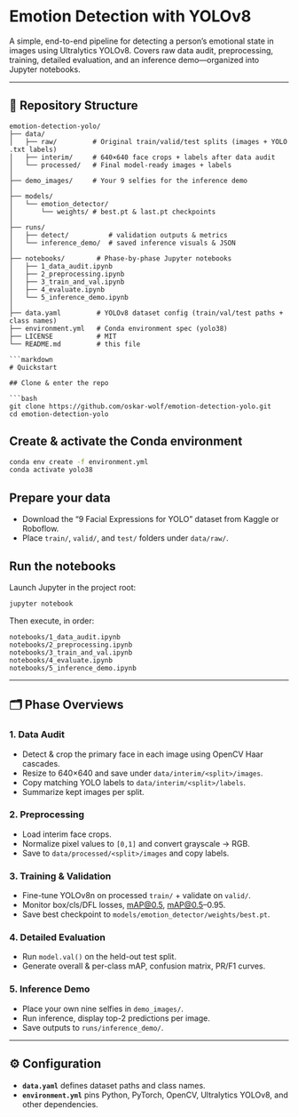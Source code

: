 # Emotion Detection with YOLOv8

A simple, end-to-end pipeline for detecting a person’s emotional state in images using Ultralytics YOLOv8. Covers raw data audit, preprocessing, training, detailed evaluation, and an inference demo—organized into Jupyter notebooks.

---

## 📁 Repository Structure

```text
emotion-detection-yolo/
├── data/
│   ├── raw/         # Original train/valid/test splits (images + YOLO .txt labels)
│   ├── interim/     # 640×640 face crops + labels after data audit
│   └── processed/   # Final model-ready images + labels
│
├── demo_images/     # Your 9 selfies for the inference demo
│
├── models/
│   └── emotion_detector/
│       └── weights/ # best.pt & last.pt checkpoints
│
├── runs/
│   ├── detect/          # validation outputs & metrics
│   └── inference_demo/  # saved inference visuals & JSON
│
├── notebooks/        # Phase-by-phase Jupyter notebooks
│   ├── 1_data_audit.ipynb
│   ├── 2_preprocessing.ipynb
│   ├── 3_train_and_val.ipynb
│   ├── 4_evaluate.ipynb
│   └── 5_inference_demo.ipynb
│
├── data.yaml         # YOLOv8 dataset config (train/val/test paths + class names)
├── environment.yml   # Conda environment spec (yolo38)
├── LICENSE           # MIT
└── README.md         # this file

```markdown
# Quickstart

## Clone & enter the repo

```bash
git clone https://github.com/oskar-wolf/emotion-detection-yolo.git
cd emotion-detection-yolo
```

## Create & activate the Conda environment

```bash
conda env create -f environment.yml
conda activate yolo38
```

## Prepare your data

- Download the “9 Facial Expressions for YOLO” dataset from Kaggle or Roboflow.
- Place `train/`, `valid/`, and `test/` folders under `data/raw/`.

## Run the notebooks

Launch Jupyter in the project root:

```bash
jupyter notebook
```

Then execute, in order:

```text
notebooks/1_data_audit.ipynb
notebooks/2_preprocessing.ipynb
notebooks/3_train_and_val.ipynb
notebooks/4_evaluate.ipynb
notebooks/5_inference_demo.ipynb
```

---

## 🗂️ Phase Overviews

### 1. Data Audit

- Detect & crop the primary face in each image using OpenCV Haar cascades.
- Resize to 640×640 and save under `data/interim/<split>/images`.
- Copy matching YOLO labels to `data/interim/<split>/labels`.
- Summarize kept images per split.

### 2. Preprocessing

- Load interim face crops.
- Normalize pixel values to `[0,1]` and convert grayscale → RGB.
- Save to `data/processed/<split>/images` and copy labels.

### 3. Training & Validation

- Fine-tune YOLOv8n on processed `train/` + validate on `valid/`.
- Monitor box/cls/DFL losses, mAP@0.5, mAP@0.5–0.95.
- Save best checkpoint to `models/emotion_detector/weights/best.pt`.

### 4. Detailed Evaluation

- Run `model.val()` on the held-out test split.
- Generate overall & per-class mAP, confusion matrix, PR/F1 curves.

### 5. Inference Demo

- Place your own nine selfies in `demo_images/`.
- Run inference, display top-2 predictions per image.
- Save outputs to `runs/inference_demo/`.

---

## ⚙️ Configuration

- **`data.yaml`** defines dataset paths and class names.
- **`environment.yml`** pins Python, PyTorch, OpenCV, Ultralytics YOLOv8, and other dependencies.

```
